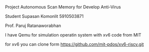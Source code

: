 Project Autonomous Scan Memory for Develop Anti-Virus

Student Supasan Komonlit 5910503871

Prof. Paruj Ratanaworabhan

I have Qemu for simulation operatin system with xv6 code from MIT

for xv6 you can clone form https://github.com/mit-pdos/xv6-riscv.git
